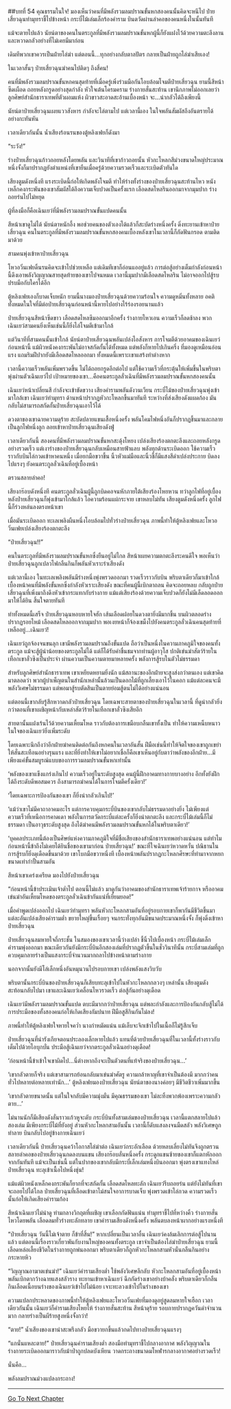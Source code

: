 ##บทที่ 54 คุณธรรมในใจ!
มองเห็นว่าคนที่มีพลังรวมลมปราณขั้นหกสองคนนั้นคิดจะหนีไป ป๋ายเสี่ยวฉุนทำมุทราชี้ไปข้างหน้า กระบี่ไม้เล่มเล็กร้องคำราม บินตวัดผ่านลำคอของคนหนึ่งในนั้นทันที

แม้จะตายไปแล้ว นัยน์ตาของคนในตระกูลที่มีพลังรวมลมปราณขั้นหกผู้นี้ก็ยังแฝงไว้ด้วยความตะลึงลานและหวาดกลัวอย่างที่ไม่เคยมีมาก่อน

เดิมทีพวกเขาควรเป็นฝ่ายไล่ฆ่า แต่ตอนนี้...ทุกอย่างกลับตาลปัตร กลายเป็นฝ่ายถูกไล่ฆ่าเสียเอง!

ในเวลาสั้นๆ ป๋ายเสี่ยวฉุนฆ่าคนไปติดๆ ถึงสี่คน!

คนที่มีพลังรวมลมปราณขั้นหกคนสุดท้ายที่เมื่อครู่เพิ่งร่วมมือกันโอบล้อมโจมตีป๋ายเสี่ยวฉุน ยามนี้สีหน้าซีดเผือด ถอยหลังกรูดอย่างสุดกำลัง หัวใจเต้นโครมคราม ร่างกายสั่นสะท้าน เขานึกภาพไม่ออกเลยว่า ลูกศิษย์สำนักธาราเทพที่ตัวผอมแห้ง ผิวขาวสะอาดสะอ้านเบื้องหน้า จะ...น่ากลัวได้ถึงเพียงนี้

นัยน์ตาป๋ายเสี่ยวฉุนเผยแววสังหาร กำลังจะไล่ตามไป แต่เวลานี้เอง ในใจพลันสัมผัสถึงอันตรายได้อย่างกะทันหัน

เวลาเดียวกันนั้น น้ำเสียงร้อนรนของตู้หลิงเฟยก็ดังมา

“ระวัง!”

ร่างป๋ายเสี่ยวฉุนก้าวถอยหลังโดยพลัน และวินาทีที่เขาก้าวถอยนั้น หัวกะโหลกสีม่วงขนาดใหญ่ประมาณหนึ่งจั้งก็มาปรากฏยังตำแหน่งที่เขายืนเมื่อครู่ด้วยความรวดเร็วและระเบิดตัวทันใด

เสียงตูมดังหนึ่งที แรงระเบิดนี้ก่อให้เกิดพลังโจมตี ทำให้ร่างทั้งร่างของป๋ายเสี่ยวฉุนสะท้านไหว หนังเหล็กคงกระพันของเขาสัมผัสได้ถึงความเจ็บปวดเป็นครั้งแรก เลือดสดไหลรินออกมาจากมุมปาก ร่างถอยร่นไปไม่หยุด

ผู้ที่ลงมือก็คือเฉินเยว่ที่มีพลังรวมลมปราณขั้นแปดคนนั้น

สีหน้าเขาดูไม่ได้ นัยน์ตาหนักอึ้ง พอช่วยคนของตัวเองได้แล้วก็สะบัดร่างหนึ่งครั้ง ดิ่งทะยานเข้าหาป๋ายเสี่ยวฉุน คนในตระกูลที่มีพลังรวมลมปราณขั้นหกสองคนเบื้องหลังเขาในเวลานี้ก็กัดฟันกรอด ตามติดมาด้วย

สามคนพุ่งเข้าหาป๋ายเสี่ยวฉุน

โหวอวิ๋นเฟยดิ้นรนคิดจะเข้าไปช่วยเหลือ แต่เดิมทีเขาก็อ่อนแออยู่แล้ว การต่อสู้อย่างเต็มกำลังก่อนหน้านี้ดึงเอาพลังวิญญาณสายสุดท้ายของเขาไปจนหมด เวลานี้มุมปากมีเลือดสดไหลริน ไม่อาจออกไปสู้รบปรบมือกับใครได้อีก

ตู้หลิงเฟยเองก็บาดเจ็บหนัก ยามนี้นางมองป๋ายเสี่ยวฉุนด้วยความร้อนใจ ความดูหมิ่นทั้งหลาย อคติทั้งหมดในใจที่มีต่อป๋ายเสี่ยวฉุนก่อนหน้านี้หายไปอย่างไร้ร่องรอยนานแล้ว

ป๋ายเสี่ยวฉุนสีหน้าซีดขาว เลือดสดไหลซึมออกมาอีกครั้ง ร่างกายไหวเอน ความเร็วก็ลดช้าลง พวกเฉินเยว่สามคนยิ่งเห็นเช่นนี้ก็ยิ่งไล่โจมตีเข้ามาใกล้

แต่วินาทีที่สามคนนั้นเข้าใกล้ นัยน์ตาป๋ายเสี่ยวฉุนพลันเปล่งไอสังหาร การโจมตีด้วยอาคมของเฉินเยว่ก่อนหน้านี้ แม้ผิวหนังคงกระพันไม่อาจสกัดกั้นได้ทั้งหมด แต่พลังก็หายไปเกินครึ่ง ที่มองดูเหมือนอ่อนแรง แถมริมฝีปากยังมีเลือดสดไหลออกมา ทั้งหมดนี้เพราะเขาแสร้งทำต่างหาก

เวลานี้ความเร็วพลันเพิ่มพรวดขึ้น ไม่ได้ถอยกรูดอีกต่อไป แต่ใช้ความเร็วที่กระตุ้นให้เพิ่มขึ้นในพริบตาพุ่งผ่านตัวเฉินเยว่ไป เป้าหมายของเขา...คือคนตระกูลลั่วเฉินที่มีพลังรวมลมปราณขั้นหกสองคนนั้น

เฉินเยว่หน้าเปลี่ยนสี กำลังจะเข้าขัดขวาง เสียงคำรามพลันดังวนเวียน กระบี่ไม้ของป๋ายเสี่ยวฉุนพุ่งเข้ามาใกล้เขา เฉินเยว่ทำมุทรา ด้านหน้าปรากฏหัวกะโหลกขึ้นมาทันที ระหว่างที่ส่งเสียงดังแผดก้อง มันกลับไม่สามารถสกัดกั้นป๋ายเสี่ยวฉุนเอาไว้ได้

ดวงตาของเขาฉายความดุร้าย สะบัดปลายแขนเสื้อหนึ่งครั้ง พลันโคมไฟหนึ่งอันก็ปรากฏขึ้นมาและกลายเป็นลูกไฟหนึ่งลูก ลอยเข้าหาป๋ายเสี่ยวฉุนเสียงดังฟู่

เวลาเดียวกันนี้ สองคนที่มีพลังรวมลมปราณขั้นหกสะดุ้งโหยง เปล่งเสียงร้องตกตะลึงและถอยหลังกรูดอย่างรวดเร็ว แต่เงาร่างของป๋ายเสี่ยวฉุนกลับเหมือนสายฟ้าแลบ พลังทุกด้านระเบิดออก ใช้ความเร็วราวกับบินไล่กวดเข้าหาคนหนึ่ง เมื่อยกมือขวาขึ้น นิ้วหัวแม่มือและนิ้วชี้ก็มีแสงสีดำเปล่งประกาย บิดลงไปแรงๆ ยังคนตระกูลลั่วเฉินที่อยู่เบื้องหน้า

ตรวนสลายลำคอ!

เสียงกร๊อบดังหนึ่งที คนตระกูลลั่วเฉินผู้นี้ถูกบิดคอจนหักภายใต้เสียงร้องโหยหวน ทว่าลูกไฟที่อยู่เบื้องหลังป๋ายเสี่ยวฉุนก็พุ่งเข้ามาใกล้แล้ว ไอความร้อนแผ่กระจาย เขาหลบไม่ทัน เสียงตูมดังหนึ่งครั้ง ลูกไฟนี้ก็ร่วงหล่นลงตรงหน้าเขา

เมื่อมันระเบิดออก ทะเลเพลิงผืนหนึ่งโอบล้อมไปทั่วร่างป๋ายเสี่ยวฉุน ภาพนี้ทำให้ตู้หลิงเฟยและโหวอวิ๋นเฟยเปล่งเสียงร้องตกตะลึง

“ป๋ายเสี่ยวฉุน!!”

คนในตระกูลที่มีพลังรวมลมปราณขั้นหกซึ่งยืนอยู่ไม่ไกล สีหน้าเผยความตกตะลึงระคนดีใจ พอเห็นว่าป๋ายเสี่ยวฉุนถูกเปลวไฟกลืนกินก็พลันหัวเราะร่าเสียงดัง

แต่เวลานี้เอง ในทะเลเพลิงพลันมีร่างหนึ่งพุ่งพรวดออกมา รวดเร็วราวกับบิน พริบตาเดียวก็มาเข้าใกล้เบื้องหน้าคนที่มีพลังขั้นหกซึ่งกำลังหัวเราะเสียงดัง ขณะที่คนผู้นี้เบิกตาถลน คิดจะถอยหลบ กลับถูกป๋ายเสี่ยวฉุนที่เพิ่งมาถึงดึงหัวเข้ากระแทกกับร่างกาย แม้แต่เสียงร้องด้วยความเจ็บปวดก็ยังไม่มีเล็ดลอดออกมาให้ได้ยิน สิ้นใจตายทันที

ทำทั้งหมดนี้เสร็จ ป๋ายเสี่ยวฉุนหอบหายใจฮัก เส้นเลือดฝอยในดวงตายิ่งมีมากขึ้น บนผิวตลอดร่างปรากฏรอยไหม้ เลือดสดไหลออกจากมุมปาก พอเงยหน้าก็จ้องเขม็งไปยังคนตระกูลลั่วเฉินคนสุดท้ายที่เหลืออยู่...เฉินเยว่!

เฉินเยว่ถูกจ้องจนขนลุก เขามีพลังรวมลมปราณถึงขั้นแปด ถือว่าเป็นหนึ่งในความภาคภูมิใจของคนทั้งตระกูล แม้จะสู้ผู้นำน้อยของตระกูลไม่ได้ แต่ก็ได้รับคำชื่นชมจากท่านผู้อาวุโส ปกติเข่นฆ่าสัตว์ร้ายในเทือกเขาลั่วซิงเป็นประจำ ผ่านความเป็นความตายมาหลายครั้ง พลังการสู้รบในตัวไม่ธรรมดา

สำหรับลูกศิษย์สำนักธาราเทพ เขาเหยียดหยามยิ่งนัก แม้สถานะของอีกฝ่ายจะสูงส่งกว่าตนเอง แต่เขาคิดมาตลอดว่า พวกผู้บำเพ็ญตนในสำนักเหล่านั้นล้วนเป็นดอกไม้ที่ถูกเลี้ยงเอาไว้ในคอก แม้แต่ละคนจะมีพลังวิเศษไม่ธรรมดา แต่พอมาสู้รบตัดสินเป็นตายย่อมสู้ตนไม่ได้อย่างแน่นอน

แต่ตอนนี้เขากลับรู้สึกหวาดกลัวป๋ายเสี่ยวฉุน โดยเฉพาะสายตาของป๋ายเสี่ยวฉุนในเวลานี้ ที่ดูน่ากลัวยิ่งกว่าตอนที่เขาเผชิญหน้ากับเหล่าสัตว์ร้ายในเทือกเขาลั่วซิงเสียอีก

สายตานั้นแฝงเร้นไว้ด้วยความเหี้ยมโหด ราวกับต้องการเขมือบกลืนเขาทั้งเป็น ทำให้ความเหน็บหนาวในใจของเฉินเยว่ยิ่งเพิ่มระดับ

โดยเฉพาะนึกถึงว่าอีกฝ่ายฆ่าคนติดต่อกันถึงหกคนในเวลาอันสั้น ฝีมือเช่นนี้ทำให้จิตใจของเขาถูกเขย่าให้สั่นสะเทือนอย่างรุนแรง และที่ยิ่งทำให้เขาไม่อยากเชื่อก็คือเขาเห็นอยู่กับตาว่าพลังของอีกฝ่าย...มีเพียงแค่ขั้นสมบูรณ์แบบของการรวมลมปราณขั้นหกเท่านั้น

‘พลังของเขาแข็งแกร่งเกินไป ความเร็วอยู่ในระดับสูงสุด คนผู้นี้ฝึกอาคมทางกายบางอย่าง อีกทั้งยังฝึกได้ถึงระดับดีพอสมควร ถึงสามารถฆ่าคนได้ในการโจมตีครั้งเดียว!’

‘โดยเฉพาะการป้องกันของเขา ก็ยิ่งน่ากลัวเกินไป!’

‘แม้ว่าเขาไม่มีคาถาอาคมอะไร แต่การควบคุมกระบี่บินของเขากลับไม่ธรรมดาอย่างยิ่ง ไม่เพียงแต่ความเร็วที่เหนือการคาดเดา พลังในการตวัดกระบี่แต่ละครั้งก็ยิ่งน่าตกตะลึง และกระบี่ไม้เล่มนี้ก็ไม่ธรรมดา เป็นอาวุธระดับสูงสุด ถึงได้ฆ่าคนมีพลังรวมลมปราณขั้นหกได้ในพริบตาเดียว!’

‘บุคคลประเภทนี้ต้องเป็นศิษย์แห่งความภาคภูมิใจที่มีชื่อเสียงของสำนักธาราเทพอย่างแน่นอน แต่ทำไมก่อนหน้านี้ข้าถึงไม่เคยได้ยินชื่อของเขามาก่อน ป๋ายเสี่ยวฉุน!’ ขณะที่ใจเฉินเยว่หวาดหวั่น ปณิธานในการสู้รบก็ยิ่งดุเดือดขึ้นมาด้วย เขาโบกมือขวาหนึ่งที เบื้องหน้าพลันปรากฏกะโหลกศีรษะที่ทำมาจากหยกขนาดเท่ากำปั้นสามอัน

สีหน้าเขาเคร่งเครียด มองไปยังป๋ายเสี่ยวฉุน

“ก่อนหน้านี้ข้าประเมินเจ้าต่ำไป ตอนนี้ไม่แล้ว มาดูกันว่าอาคมของสำนักธาราเทพเจ้าร้ายกาจ หรืออาคมเข่นฆ่าอันเหี้ยมโหดของตระกูลลั่วเฉินข้ากันแน่ที่เยี่ยมยอด!”

เมื่อคำพูดเปล่งออกไป เฉินเยว่ทำมุทรา พลันหัวกะโหลกสามอันที่อยู่รอบกายเขาก็พากันมีชีวิตขึ้นมา แต่ละอันเปล่งเสียงคำรามต่ำ ขยายใหญ่ขึ้นเรื่อยๆ จนกระทั่งทุกอันมีขนาดประมาณหนึ่งจั้ง ก็พุ่งดิ่งเข้าหาป๋ายเสี่ยวฉุน

ป๋ายเสี่ยวฉุนลมหายใจถี่กระชั้น ในสมองของเขาเวลานี้ว่างเปล่า ชี้นิ้วไปเบื้องหน้า กระบี่ไม้เล่มเล็กคำรามพุ่งออกมา ขณะเดียวกันยังมีกระบี่บินอีกสองเล่มที่ปรากฏตัวขึ้นในชั่ววินาทีนั้น กระบี่สามเล่มที่ถูกควบคุมกลายร่างเป็นแสงกระบี่จำนวนมากถลาไปข้างหน้าตามร่างกาย

นอกจากนั้นยังมีโล่เล็กหนึ่งอันหมุนวนไปรอบกายเขา เปล่งพลังแสงวิบวับ

พริบตานั้นกระบี่บินของป๋ายเสี่ยวฉุนก็เสียบทะลุเข้าไปในหัวกะโหลกกลวงๆ เหล่านั้น เสียงตูมดังสะท้อนกลับไปมา เขาและเฉินเยว่เคลื่อนไหวรวดเร็ว ต่อสู้กันอย่างดุเดือด

เฉินเยว่มีพลังรวมลมปราณขั้นแปด ตบะมีมากกว่าป๋ายเสี่ยวฉุน แต่พละกำลังและการป้องกันกลับสู้ไม่ได้ การประมือของทั้งสองคนก่อให้เกิดเสียงกัมปนาท ฝีมือสูสีกินกันไม่ลง!

ภาพนี้ทำให้ตู้หลิงเฟยใจหายใจคว่ำ นางกำหมัดแน่น แม้เล็บจะจิกเข้าไปในเนื้อก็ไม่รู้สึกเจ็บ

ป๋ายเสี่ยวฉุนที่น่ารังเกียจตอนประลองเล็กหายไปแล้ว แทนที่ด้วยป๋ายเสี่ยวฉุนที่ในเวลานี้ทั้งร่างราวกับเต็มไปด้วยไอบุกบั่น ประมือสู้เฉินเยว่จากตระกูลลั่วเฉินอย่างดุเดือด!

‘ก่อนหน้านี้ข้าเข้าใจเขาผิดไป...นี่ต่างหากถึงจะเป็นตัวตนที่แท้จริงของป๋ายเสี่ยวฉุน...’

‘เขากลัวตายก็จริง แต่เขาสามารถย้อนกลับมาเข่นฆ่าศัตรู ความกล้าหาญที่เขาจำเป็นต้องมี มากกว่าคนทั่วไปหลายต่อหลายเท่านัก...’ ตู้หลิงเฟยมองป๋ายเสี่ยวฉุน นัยน์ตาของนางค่อยๆ มีชีวิตชีวาเพิ่มมากขึ้น

‘เขากลัวตายขนาดนั้น แต่ในใจกลับมีความมุ่งมั่น มีคุณธรรมของเขา ไม่ละทิ้งพวกพ้องเพราะความกลัวตาย...’

ไม่นานนักก็มีเสียงดังลั่นราวแก้วหูจะดับ กระบี่บินทั้งสามเล่มของป๋ายเสี่ยวฉุน เวลานี้แตกสลายไปแล้วสองเล่ม มีเพียงกระบี่ไม้ที่ยังอยู่ ส่วนหัวกะโหลกสามอันนั้น เวลานี้ก็ดับแสงลงจนมืดสลัว พลังวิเศษถูกทำลาย บินกลับไปอยู่ข้างกายเฉินเยว่

เวลาเดียวกันนี้ ป๋ายเสี่ยวฉุนคว้าโอกาสไล่ฆ่าต่อ เฉินเยว่กระอักเลือด ด้วยหลบเลี่ยงไม่ทันจึงถูกตรวนสลายลำคอของป๋ายเสี่ยวฉุนกดลงบนแขน เสียงกร๊อบลั่นหนึ่งครั้ง กระดูกแขนซ้ายของเขาก็แตกหักออกจากกันทันที แม้จะเป็นเช่นนี้ แต่ในปากของเขากลับมีกระบี่เล็กเล่มหนึ่งบินออกมา พุ่งตรงเขาแทงไหล่ป๋ายเสี่ยวฉุน ทะลุเข้าเนื้อไปหนึ่งชุ่น!

แม้แต่ผิวหนังเหล็กคงกระพันก็ยากที่จะสกัดกั้น เลือดสดไหลทะลัก เฉินเยว่รีบถอยร่น แต่ยังไม่ทันที่เขาจะถอยไปได้ไกล ป๋ายเสี่ยวฉุนที่เลือดเข้าตาไม่สนใจอาการบาดเจ็บ พุ่งพรวดเข้าไล่กวด ความรวดเร็วนั้นก่อให้เกิดเสียงคำรามก้อง

สีหน้าเฉินเยว่ไม่น่าดู ท่ามกลางวิกฤตที่เผชิญ เขาเลือกกัดฟันแน่น ทำมุทราชี้ไปที่หว่างคิ้ว ร่างกายสั่นไหวโดยพลัน เลือดลมทั่วร่างทะลักทลาย เขาคำรามเสียงดังหนึ่งครั้ง พลันตบลงหน้าผากอย่างแรงหนึ่งที

“ป๋ายเสี่ยวฉุน วันนี้ไม่เจ้าตาย ก็ข้าที่สิ้น!” หากเปลี่ยนเป็นเวลาอื่น เฉินเยว่คงล้มเลิกการต่อสู้ไปนานแล้ว แต่ตอนนี้เรื่องราวเกี่ยวพันกับงานใหญ่ของคนทั้งตระกูล เขาจำเป็นต้องไล่ฆ่าป๋ายเสี่ยวฉุน ยามนี้เลือดหล่อเลี้ยงชีวิตในร่างกายถูกพ่นออกมา พริบตาเดียวก็ถูกหัวกะโหลกสามหัวนั่นกลืนกินอย่างกระหายหิว

“วิญญาณอาฆาตเข่นฆ่า!” เฉินเยว่คำรามเสียงต่ำ ใช้พลังวิเศษลึกลับ หัวกะโหลกสามอันที่อยู่เบื้องหน้าพลันเบิกตากว้างฉายแสงสลัวราง ทะยานเข้าหาเฉินเยว่ ฉีกกัดร่างเขาอย่างบ้าคลั่ง พริบตาเดียวก็กลืนกินเลือดเนื้อบนร่างของเฉินเยว่เข้าไปไม่น้อย เจาะทะลวงเข้าไปในร่างของเขา

ความแปลกประหลาดของภาพนี้ทำให้ตู้หลิงเฟยและโหวอวิ๋นเฟยที่มองดูอยู่สูดลมหายใจเฮือก เวลาเดียวกันนั้น เฉินเยว่ก็คำรามเสียงโหยไห้ ร่างกายสั่นสะท้าน สีหน้าดุร้าย รอบกายปรากฏควันดำจำนวนมาก กลายร่างเป็นผีร้ายสูงหนึ่งจั้งกว่า!

“ตาย!” น้ำเสียงของเขาน่าสะพรึงกลัว มือขวายกขึ้นแล้วกดไปทางป๋ายเสี่ยวฉุนแรงๆ

“แกนั่นแหละตาย!” ป๋ายเสี่ยวฉุนคำรามเสียงต่ำ สองมือทำมุทราชี้ไปกลางอากาศ พลังวิญญาณในร่างกายระเบิดออกมาราวกับม้าป่าถูกปลดบังเหียน วาดกระถางขนาดมโหฬารกลางอากาศอย่างรวดเร็ว!

นั่นคือ...

พลังลมปราณม่วงแปลงกระถาง!

---------



[Go To Next Chapter]( ./55.md)